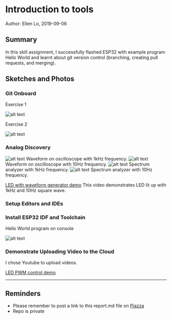 #  Introduction to tools

Author: Ellen Lo, 2019-09-06

## Summary
In this skill assignment, I successfully flashed ESP32 with example program Hello World and learnt about git version control (branching, creating pull requests, and merging).

## Sketches and Photos

### Git Onboard
Exercise 1

![alt text](https://github.com/BU-EC444/Lo-Ellen/blob/master/skills/1-intro-tools/images/branch.png "Network on insights page")

Exercise 2

![alt text](https://github.com/BU-EC444/Lo-Ellen/blob/master/skills/1-intro-tools/images/branch2.png "Network on insights page")

### Analog Discovery

![alt text](https://github.com/BU-EC444/Lo-Ellen/blob/master/skills/1-intro-tools/images/scope_1khz_80%.png)
Waveform on oscilloscope with 1kHz frequency.
![alt text](https://github.com/BU-EC444/Lo-Ellen/blob/master/skills/1-intro-tools/images/scope_10hz_80%.png)
Waveform on oscilloscope with 10Hz frequency.
![alt text](https://github.com/BU-EC444/Lo-Ellen/blob/master/skills/1-intro-tools/images/spectrum_1khz_80%.png)
Spectrum analyzer with 1kHz frequency.
![alt text](https://github.com/BU-EC444/Lo-Ellen/blob/master/skills/1-intro-tools/images/spectrum_10hz_80%.png)
Spectrum analyzer with 10Hz frequency.

[LED with waveform generator demo](https://www.youtube.com/watch?v=u_IvrO4JbVY)
This video demonstrates LED lit up with 1kHz and 10Hz square wave.

### Setup Editors and IDEs

### Install ESP32 IDF and Toolchain
Hello World program on console

![alt text](https://github.com/BU-EC444/Lo-Ellen/blob/master/skills/1-intro-tools/images/flash.png "Hello world on console")

### Demonstrate Uploading Video to the Cloud
I chose Youtube to upload videos.

[LED PWM control demo](https://www.youtube.com/watch?v=Tmge6lqoqDs&feature=youtu.be)

-----

## Reminders
- Please remember to post a link to this report.md file on [Piazza](https://piazza.com/class/jja9ukam6dp48f)
- Repo is private
